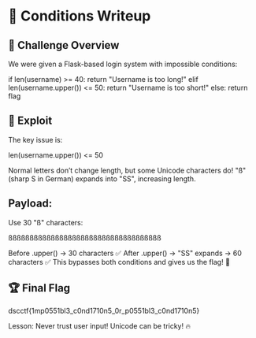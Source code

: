# 📝 Conditions Writeup  

## 📌 Challenge Overview  
We were given a Flask-based login system with impossible conditions:  


if len(username) >= 40:
    return "Username is too long!"
elif len(username.upper()) <= 50:
    return "Username is too short!"
else:
    return flag


## 🚀 Exploit
The key issue is:

len(username.upper()) <= 50

Normal letters don’t change length, but some Unicode characters do!
"ß" (sharp S in German) expands into "SS", increasing length.


## Payload:
Use 30 "ß" characters:

ßßßßßßßßßßßßßßßßßßßßßßßßßßßßßßßßßßßß

Before .upper() → 30 characters ✅
After .upper() → "SS" expands → 60 characters ✅
This bypasses both conditions and gives us the flag! 🎉


## 🏆 Final Flag
dscctf{1mp0551bl3_c0nd1710n5_0r_p0551bl3_c0nd1710n5}

Lesson: Never trust user input! Unicode can be tricky! 🔥
